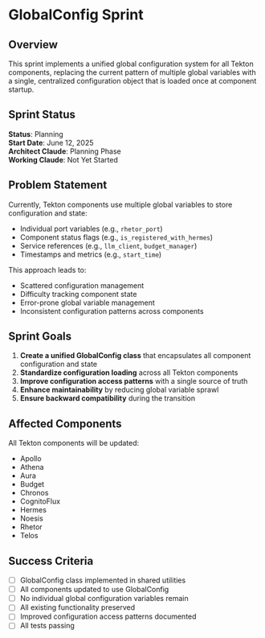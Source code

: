 # GlobalConfig Sprint

## Overview

This sprint implements a unified global configuration system for all Tekton components, replacing the current pattern of multiple global variables with a single, centralized configuration object that is loaded once at component startup.

## Sprint Status

**Status**: Planning  
**Start Date**: June 12, 2025  
**Architect Claude**: Planning Phase  
**Working Claude**: Not Yet Started  

## Problem Statement

Currently, Tekton components use multiple global variables to store configuration and state:
- Individual port variables (e.g., `rhetor_port`)
- Component status flags (e.g., `is_registered_with_hermes`)
- Service references (e.g., `llm_client`, `budget_manager`)
- Timestamps and metrics (e.g., `start_time`)

This approach leads to:
- Scattered configuration management
- Difficulty tracking component state
- Error-prone global variable management
- Inconsistent configuration patterns across components

## Sprint Goals

1. **Create a unified GlobalConfig class** that encapsulates all component configuration and state
2. **Standardize configuration loading** across all Tekton components
3. **Improve configuration access patterns** with a single source of truth
4. **Enhance maintainability** by reducing global variable sprawl
5. **Ensure backward compatibility** during the transition

## Affected Components

All Tekton components will be updated:
- Apollo
- Athena
- Aura
- Budget
- Chronos
- CognitoFlux
- Hermes
- Noesis
- Rhetor
- Telos

## Success Criteria

- [ ] GlobalConfig class implemented in shared utilities
- [ ] All components updated to use GlobalConfig
- [ ] No individual global configuration variables remain
- [ ] All existing functionality preserved
- [ ] Improved configuration access patterns documented
- [ ] All tests passing